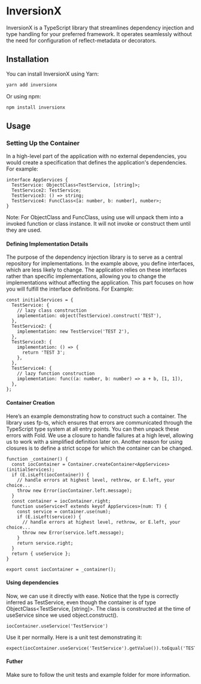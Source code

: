 # InversionX

InversionX is a TypeScript library that streamlines dependency injection and type handling for your preferred framework. It operates seamlessly without the need for configuration of reflect-metadata or decorators.

## Installation

You can install InversionX using Yarn:

```bash
yarn add inversionx
```

Or using npm:

```bash
npm install inversionx
```

## Usage

### Setting Up the Container

In a high-level part of the application with no external dependencies, you would create a specification that defines the application's dependencies. For example:

```
interface AppServices {
  TestService: ObjectClass<TestService, [string]>;
  TestService2: TestService;
  TestService3: () => string;
  TestService4: FuncClass<[a: number, b: number], number>;
}
```

Note: For ObjectClass and FuncClass, using use will unpack them into a invoked function or class instance. It will not invoke or construct them until they are used.

#### Defining Implementation Details

The purpose of the dependency injection library is to serve as a central repository for implementations. In the example above, you define interfaces, which are less likely to change. The application relies on these interfaces rather than specific implementations, allowing you to change the implementations without affecting the application. This part focuses on how you will fulfill the interface definitions. For Example:

```
const initialServices = {
  TestService: {
    // lazy class construction
    implementation: object(TestService).construct('TEST'),
  },
  TestService2: {
    implementation: new TestService('TEST 2'),
  },
  TestService3: {
    implementation: () => {
      return 'TEST 3';
    },
  },
  TestService4: {
    // lazy function construction
    implementation: func((a: number, b: number) => a + b, [1, 1]),
  },
};
```

#### Container Creation

Here’s an example demonstrating how to construct such a container. The library uses fp-ts, which ensures that errors are communicated through the TypeScript type system at all entry points. You can then unpack these errors with Fold. We use a closure to handle failures at a high level, allowing us to work with a simplified definition later on. Another reason for using closures is to define a strict scope for which the container can be changed.

```
function _container() {
  const iocContainer = Container.createContainer<AppServices>(initialServices);
  if (E.isLeft(iocContainer)) {
    // handle errors at highest level, rethrow, or E.left, your choice...
    throw new Error(iocContainer.left.message);
  }
  const container = iocContainer.right;
  function useService<T extends keyof AppServices>(num: T) {
    const service = container.use(num);
    if (E.isLeft(service)) {
      // handle errors at highest level, rethrow, or E.left, your choice...
      throw new Error(service.left.message);
    }
    return service.right;
  }
  return { useService };
}

export const iocContainer = _container();
```

#### Using dependencies

Now, we can use it directly with ease. Notice that the type is correctly inferred as TestService, even though the container is of type ObjectClass<TestService, [string]>. The class is constructed at the time of useService since we used object.construct().

```
iocContainer.useService('TestService')
```

Use it per normally. Here is a unit test demonstrating it:

```
expect(iocContainer.useService('TestService').getValue()).toEqual('TEST');
```

#### Futher

Make sure to follow the unit tests and example folder for more information.
